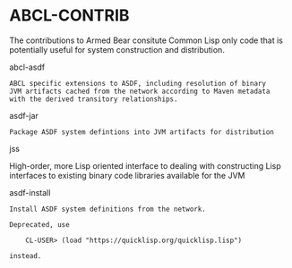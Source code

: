 ABCL-CONTRIB
============

The contributions to Armed Bear consitute Common Lisp only code that is
potentially useful for system construction and distribution.


abcl-asdf 

    ABCL specific extensions to ASDF, including resolution of binary
    JVM artifacts cached from the network according to Maven metadata
    with the derived transitory relationships.
    

asdf-jar

    Package ASDF system defintions into JVM artifacts for distribution
    

jss
    
   High-order, more Lisp oriented interface to dealing with
   constructing Lisp interfaces to existing binary code libraries
   available for the JVM
   

asdf-install
    
    Install ASDF system definitions from the network.  
    
    Deprecated, use
    
        CL-USER> (load "https://quicklisp.org/quicklisp.lisp")
       
    instead.


